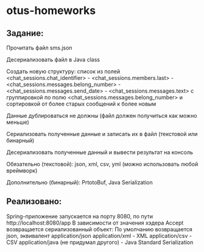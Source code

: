 # otus-homeworks
## Задание:

Прочитать файл sms.json

Десериализовать файл в Java class

Создать новую структуру: список из полей <chat_sessions.chat_identifier> - <chat_sessions.members.last> - <chat_sessions.messages.belong_number> - <chat_sessions.messages.send_date> - <chat_sessions.messages.text> с группировкой по полю <chat_sessions.messages.belong_number> и сортировкой от более старых сообщений к более новым

Данные дублироваться не должны (файл должен получиться как можно меньше)

Сериализовать полученные данные и записать их в файл (текстовой или бинарный)

Десериализовать полученные данный и вывести результат на консоль

Обязательно (текстовой): json, xml, csv, yml (можно использовать любой вреймворк)

Дополнительно (бинарный): PrtotoBuf, Java Serialization

## Реализовано:
Spring-приложение запускается на порту 8080,
по пути http://localhost:8080/app
В зависимости от значения хэдера Accept возвращается сериализованный объект:
По умолчанию возвращается json, эквивалент application/json
application/xml - XML
application/csv - CSV
application/java (не придумал другого) - Java Standard Serialization